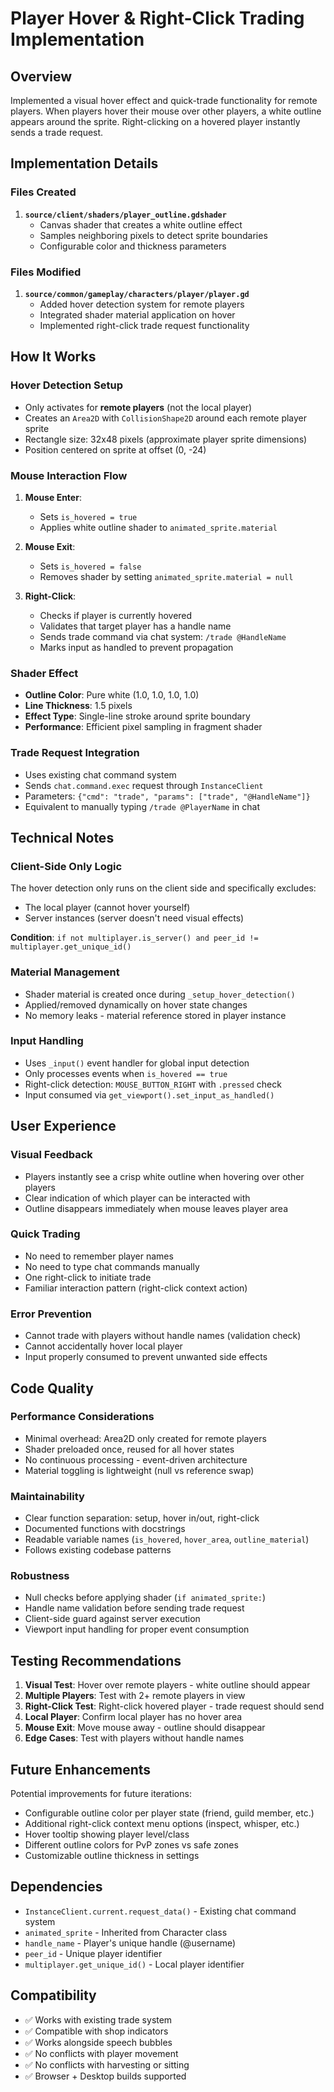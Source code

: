 # Player Hover & Right-Click Trading Implementation

## Overview
Implemented a visual hover effect and quick-trade functionality for remote players. When players hover their mouse over other players, a white outline appears around the sprite. Right-clicking on a hovered player instantly sends a trade request.

## Implementation Details

### Files Created
1. **`source/client/shaders/player_outline.gdshader`**
   - Canvas shader that creates a white outline effect
   - Samples neighboring pixels to detect sprite boundaries
   - Configurable color and thickness parameters

### Files Modified
1. **`source/common/gameplay/characters/player/player.gd`**
   - Added hover detection system for remote players
   - Integrated shader material application on hover
   - Implemented right-click trade request functionality

## How It Works

### Hover Detection Setup
- Only activates for **remote players** (not the local player)
- Creates an `Area2D` with `CollisionShape2D` around each remote player sprite
- Rectangle size: 32x48 pixels (approximate player sprite dimensions)
- Position centered on sprite at offset (0, -24)

### Mouse Interaction Flow
1. **Mouse Enter**: 
   - Sets `is_hovered = true`
   - Applies white outline shader to `animated_sprite.material`
   
2. **Mouse Exit**: 
   - Sets `is_hovered = false`
   - Removes shader by setting `animated_sprite.material = null`
   
3. **Right-Click**: 
   - Checks if player is currently hovered
   - Validates that target player has a handle name
   - Sends trade command via chat system: `/trade @HandleName`
   - Marks input as handled to prevent propagation

### Shader Effect
- **Outline Color**: Pure white (1.0, 1.0, 1.0, 1.0)
- **Line Thickness**: 1.5 pixels
- **Effect Type**: Single-line stroke around sprite boundary
- **Performance**: Efficient pixel sampling in fragment shader

### Trade Request Integration
- Uses existing chat command system
- Sends `chat.command.exec` request through `InstanceClient`
- Parameters: `{"cmd": "trade", "params": ["trade", "@HandleName"]}`
- Equivalent to manually typing `/trade @PlayerName` in chat

## Technical Notes

### Client-Side Only Logic
The hover detection only runs on the client side and specifically excludes:
- The local player (cannot hover yourself)
- Server instances (server doesn't need visual effects)

**Condition**: `if not multiplayer.is_server() and peer_id != multiplayer.get_unique_id()`

### Material Management
- Shader material is created once during `_setup_hover_detection()`
- Applied/removed dynamically on hover state changes
- No memory leaks - material reference stored in player instance

### Input Handling
- Uses `_input()` event handler for global input detection
- Only processes events when `is_hovered == true`
- Right-click detection: `MOUSE_BUTTON_RIGHT` with `.pressed` check
- Input consumed via `get_viewport().set_input_as_handled()`

## User Experience

### Visual Feedback
- Players instantly see a crisp white outline when hovering over other players
- Clear indication of which player can be interacted with
- Outline disappears immediately when mouse leaves player area

### Quick Trading
- No need to remember player names
- No need to type chat commands manually
- One right-click to initiate trade
- Familiar interaction pattern (right-click context action)

### Error Prevention
- Cannot trade with players without handle names (validation check)
- Cannot accidentally hover local player
- Input properly consumed to prevent unwanted side effects

## Code Quality

### Performance Considerations
- Minimal overhead: Area2D only created for remote players
- Shader preloaded once, reused for all hover states
- No continuous processing - event-driven architecture
- Material toggling is lightweight (null vs reference swap)

### Maintainability
- Clear function separation: setup, hover in/out, right-click
- Documented functions with docstrings
- Readable variable names (`is_hovered`, `hover_area`, `outline_material`)
- Follows existing codebase patterns

### Robustness
- Null checks before applying shader (`if animated_sprite:`)
- Handle name validation before sending trade request
- Client-side guard against server execution
- Viewport input handling for proper event consumption

## Testing Recommendations

1. **Visual Test**: Hover over remote players - white outline should appear
2. **Multiple Players**: Test with 2+ remote players in view
3. **Right-Click Test**: Right-click hovered player - trade request should send
4. **Local Player**: Confirm local player has no hover area
5. **Mouse Exit**: Move mouse away - outline should disappear
6. **Edge Cases**: Test with players without handle names

## Future Enhancements

Potential improvements for future iterations:
- Configurable outline color per player state (friend, guild member, etc.)
- Additional right-click context menu options (inspect, whisper, etc.)
- Hover tooltip showing player level/class
- Different outline colors for PvP zones vs safe zones
- Customizable outline thickness in settings

## Dependencies

- `InstanceClient.current.request_data()` - Existing chat command system
- `animated_sprite` - Inherited from Character class
- `handle_name` - Player's unique handle (@username)
- `peer_id` - Unique player identifier
- `multiplayer.get_unique_id()` - Local player identifier

## Compatibility

- ✅ Works with existing trade system
- ✅ Compatible with shop indicators
- ✅ Works alongside speech bubbles
- ✅ No conflicts with player movement
- ✅ No conflicts with harvesting or sitting
- ✅ Browser + Desktop builds supported
